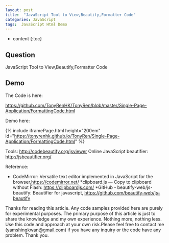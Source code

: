 ```yaml
---
layout: post
title:  "JavaScript Tool to View,Beautify,Formatter Code"
categories: JavaScript
tags:  JavaScript Html Demo
---
```

* content
{:toc}


## Question

JavaScript Tool to View,Beautify,Formatter Code





## Demo

The Code is here:

https://github.com/TonyRenHK/TonyRen/blob/master/Single-Page-Application/FormattingCode.html


Demo here:

{% include iframePage.html height="200em" id="https://tonyrenhk.github.io/TonyRen/Single-Page-Application/FormattingCode.html" %}

Tools: 
http://codebeautify.org/jsviewer
Online JavaScript beautifier:  http://jsbeautifier.org/

Reference:
  * CodeMirror: Versatile text editor implemented in JavaScript for the browser,https://codemirror.net/
  *clipboard.js — Copy to clipboard without Flash: https://clipboardjs.com/ 
  *GitHub - beautify-web/js-beautify: Beautifier for javascript, https://github.com/beautify-web/js-beautify

Thanks for reading this article. Any code samples provided here are purely for experimental purposes. The primary purpose of this article is just to share the knowledge and my own experience. Nothing more, nothing less. Use this code and approach at your own risk.Please feel free to contact me (yamshingkwan@gmail.com) if you have any inquiry or the code have any problem. Thank you.
